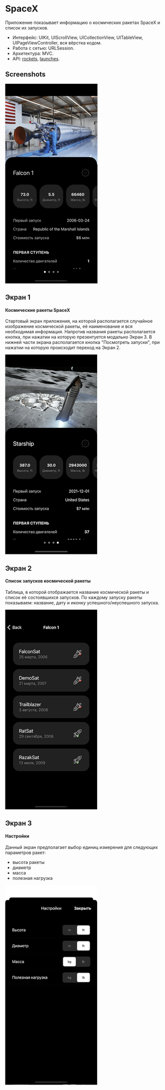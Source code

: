 SpaceX
==========

Приложение показывает информацию о космических ракетах SpaceX и список их запусков.

* Интерфейс: UIKit, UIScrollView, UICollectionView, UITableView, UIPageViewController, вся вёрстка кодом. 
* Работа с сетью: URLSession. 
* Архитектура: MVC. 
* API: [rockets](https://api.spacexdata.com/v4/rockets), [launches](https://api.spacexdata.com/v4/launches).

## Screenshots
![SpaceX](./SpaceX.gif)

## Экран 1
#### Космические ракеты SpaceX
Стартовый экран приложения, на которой располагается случайное изображение космической ракеты, её наименование и вся необходимая информация. Напротив названия ракеты располагается кнопка, при нажатии на которую презентуется модально Экран 3. В нижней части экрана располагается кнопка "Посмотреть запуски", при нажатии на которую происходит переход на Экран 2.

<img src="./InitialScreen.png" width="295" height="640">

## Экран 2
#### Список запусков космической ракеты
Таблица, в которой отображается название космической ракеты и список её состоявшихся запусков. По каждому запуску ракеты показываем: название, дату и иконку успешного/неуспешного запуска.

<img src="./LaunchesScreen.png" width="295" height="640">


## Экран 3
#### Настройки
Данный экран предполагает выбор единиц измерения для следующих параметров ракет:
* высота ракеты
* диаметр
* масса
* полезная нагрузка

<img src="./SettingsScreen.png" width="295" height="640">

